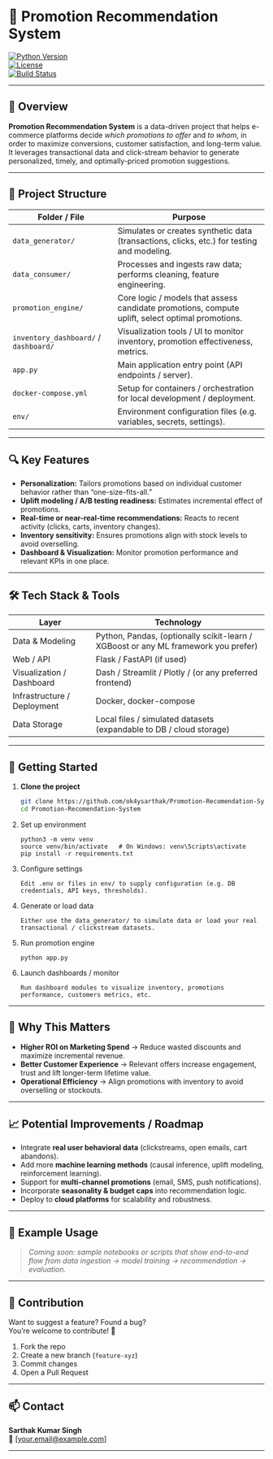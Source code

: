# 🚀 Promotion Recommendation System

[![Python Version](https://img.shields.io/badge/python-3.x-blue.svg)](https://www.python.org/)  
[![License](https://img.shields.io/badge/license-MIT-green.svg)](LICENSE)  
[![Build Status](https://img.shields.io/badge/build-passing-brightgreen)]()

---

## 🎯 Overview

**Promotion Recommendation System** is a data-driven project that helps e-commerce platforms decide *which promotions to offer* and *to whom*, in order to maximize conversions, customer satisfaction, and long-term value. It leverages transactional data and click-stream behavior to generate personalized, timely, and optimally-priced promotion suggestions.

---

## 📂 Project Structure

| Folder / File | Purpose |
|---|---|
| `data_generator/` | Simulates or creates synthetic data (transactions, clicks, etc.) for testing and modeling. |
| `data_consumer/` | Processes and ingests raw data; performs cleaning, feature engineering. |
| `promotion_engine/` | Core logic / models that assess candidate promotions, compute uplift, select optimal promotions. |
| `inventory_dashboard/` / `dashboard/` | Visualization tools / UI to monitor inventory, promotion effectiveness, metrics. |
| `app.py` | Main application entry point (API endpoints / server). |
| `docker-compose.yml` | Setup for containers / orchestration for local development / deployment. |
| `env/` | Environment configuration files (e.g. variables, secrets, settings). |

---

## 🔍 Key Features

- **Personalization:** Tailors promotions based on individual customer behavior rather than “one-size-fits-all.”  
- **Uplift modeling / A/B testing readiness:** Estimates incremental effect of promotions.  
- **Real-time or near-real-time recommendations:** Reacts to recent activity (clicks, carts, inventory changes).  
- **Inventory sensitivity:** Ensures promotions align with stock levels to avoid overselling.  
- **Dashboard & Visualization:** Monitor promotion performance and relevant KPIs in one place.

---

## 🛠️ Tech Stack & Tools

| Layer | Technology |
|---|---|
| Data & Modeling | Python, Pandas, (optionally scikit-learn / XGBoost or any ML framework you prefer) |
| Web / API | Flask / FastAPI (if used) |
| Visualization / Dashboard | Dash / Streamlit / Plotly / (or any preferred frontend) |
| Infrastructure / Deployment | Docker, docker-compose |
| Data Storage | Local files / simulated datasets (expandable to DB / cloud storage) |

---

## 🚀 Getting Started

1. **Clone the project**  
   ```bash
   git clone https://github.com/ok4ysarthak/Promotion-Recomendation-System.git
   cd Promotion-Recomendation-System
   
2. Set up environment
   ```
   python3 -m venv venv
   source venv/bin/activate   # On Windows: venv\Scripts\activate
   pip install -r requirements.txt

3. Configure settings
   ```
   Edit .env or files in env/ to supply configuration (e.g. DB credentials, API keys, thresholds).
5. Generate or load data
   ```
   Either use the data_generator/ to simulate data or load your real transactional / clickstream datasets.
6. Run promotion engine
   ```
   python app.py
7. Launch dashboards / monitor
   ```
   Run dashboard modules to visualize inventory, promotions performance, customers metrics, etc.

---

## 🌟 Why This Matters

- **Higher ROI on Marketing Spend** → Reduce wasted discounts and maximize incremental revenue.  
- **Better Customer Experience** → Relevant offers increase engagement, trust and lift longer-term lifetime value.  
- **Operational Efficiency** → Align promotions with inventory to avoid overselling or stockouts.  

---

## 📈 Potential Improvements / Roadmap

- Integrate **real user behavioral data** (clickstreams, open emails, cart abandons).  
- Add more **machine learning methods** (causal inference, uplift modeling, reinforcement learning).  
- Support for **multi-channel promotions** (email, SMS, push notifications).  
- Incorporate **seasonality & budget caps** into recommendation logic.  
- Deploy to **cloud platforms** for scalability and robustness.  

---

## 🧪 Example Usage

> *Coming soon: sample notebooks or scripts that show end-to-end flow from data ingestion → model training → recommendation → evaluation.*

---

## 🤝 Contribution

Want to suggest a feature? Found a bug?  
You’re welcome to contribute! 🎉  

1. Fork the repo  
2. Create a new branch (`feature-xyz`)  
3. Commit changes  
4. Open a Pull Request  

---

## 📫 Contact

**Sarthak Kumar Singh**  
📧 [your.email@example.com]  

---

